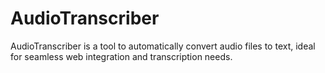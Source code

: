 # AudioTranscriber
AudioTranscriber is a tool to automatically convert audio files to text, ideal for seamless web integration and transcription needs.
